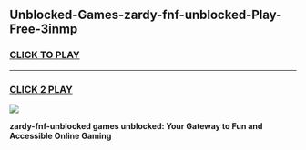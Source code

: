 
## Unblocked-Games-zardy-fnf-unblocked-Play-Free-3inmp
<h3>
<a href="https://premium76.site?title=zardy-fnf-unblocked&ref=19M">CLICK TO PLAY</a></h3>
<hr>

<h3>
<a href="https://premium76.site?title=zardy-fnf-unblocked&ref=19M">CLICK 2 PLAY</a>
  
</h3>

<a href="https://premium76.site?title=zardy-fnf-unblocked&ref=19M"><img src="https://clearcache.store/games.png"></a>


**zardy-fnf-unblocked games unblocked: Your Gateway to Fun and Accessible Online Gaming**
